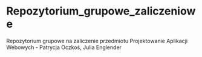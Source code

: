 # Repozytorium_grupowe_zaliczeniowe
Repozytorium grupowe na zaliczenie przedmiotu Projektowanie Aplikacji Webowych - Patrycja Oczkoś, Julia Englender
